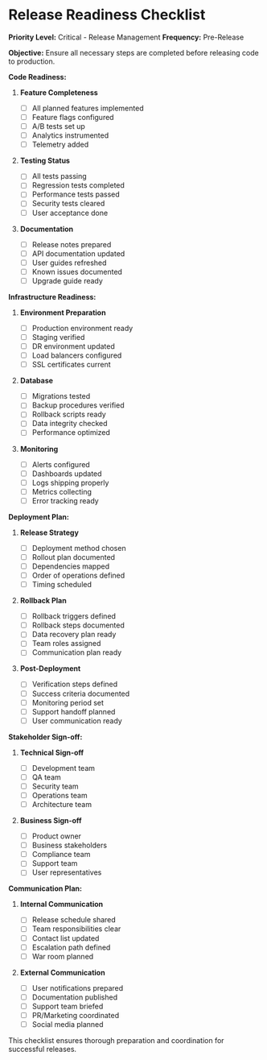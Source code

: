 # Release Readiness Checklist

**Priority Level:** Critical - Release Management
**Frequency:** Pre-Release

**Objective:** Ensure all necessary steps are completed before releasing code to production.

**Code Readiness:**

1. **Feature Completeness**

   - [ ] All planned features implemented
   - [ ] Feature flags configured
   - [ ] A/B tests set up
   - [ ] Analytics instrumented
   - [ ] Telemetry added

2. **Testing Status**

   - [ ] All tests passing
   - [ ] Regression tests completed
   - [ ] Performance tests passed
   - [ ] Security tests cleared
   - [ ] User acceptance done

3. **Documentation**
   - [ ] Release notes prepared
   - [ ] API documentation updated
   - [ ] User guides refreshed
   - [ ] Known issues documented
   - [ ] Upgrade guide ready

**Infrastructure Readiness:**

1. **Environment Preparation**

   - [ ] Production environment ready
   - [ ] Staging verified
   - [ ] DR environment updated
   - [ ] Load balancers configured
   - [ ] SSL certificates current

2. **Database**

   - [ ] Migrations tested
   - [ ] Backup procedures verified
   - [ ] Rollback scripts ready
   - [ ] Data integrity checked
   - [ ] Performance optimized

3. **Monitoring**
   - [ ] Alerts configured
   - [ ] Dashboards updated
   - [ ] Logs shipping properly
   - [ ] Metrics collecting
   - [ ] Error tracking ready

**Deployment Plan:**

1. **Release Strategy**

   - [ ] Deployment method chosen
   - [ ] Rollout plan documented
   - [ ] Dependencies mapped
   - [ ] Order of operations defined
   - [ ] Timing scheduled

2. **Rollback Plan**

   - [ ] Rollback triggers defined
   - [ ] Rollback steps documented
   - [ ] Data recovery plan ready
   - [ ] Team roles assigned
   - [ ] Communication plan ready

3. **Post-Deployment**
   - [ ] Verification steps defined
   - [ ] Success criteria documented
   - [ ] Monitoring period set
   - [ ] Support handoff planned
   - [ ] User communication ready

**Stakeholder Sign-off:**

1. **Technical Sign-off**

   - [ ] Development team
   - [ ] QA team
   - [ ] Security team
   - [ ] Operations team
   - [ ] Architecture team

2. **Business Sign-off**
   - [ ] Product owner
   - [ ] Business stakeholders
   - [ ] Compliance team
   - [ ] Support team
   - [ ] User representatives

**Communication Plan:**

1. **Internal Communication**

   - [ ] Release schedule shared
   - [ ] Team responsibilities clear
   - [ ] Contact list updated
   - [ ] Escalation path defined
   - [ ] War room planned

2. **External Communication**
   - [ ] User notifications prepared
   - [ ] Documentation published
   - [ ] Support team briefed
   - [ ] PR/Marketing coordinated
   - [ ] Social media planned

This checklist ensures thorough preparation and coordination for successful releases.

